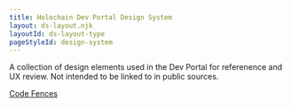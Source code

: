 ```yaml
---
title: Holochain Dev Portal Design System
layout: ds-layout.njk
layoutId: ds-layout-type
pageStyleId: design-system
---
```


A collection of design elements used in the Dev Portal for referenence and UX review. Not intended to be linked to in public sources.

[Code Fences](code-fences)